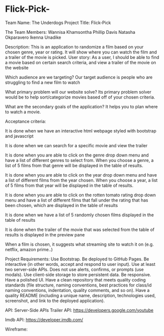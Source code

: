 # Flick-Pick-
Team Name: The Underdogs
Project Title:  Flick-Pick 

The Team Members:
Wannisa Khamsontha
Phillip Davis
Natasha Okparavero
Ikenna Unadike

Description:
This is an application to randomize a film based on your chosen genre, year or rating. It will show where you can watch the film and a trailer of the movie is picked.
User story:
As a user, I should be able to find a movie based on certain search criteria, and view a trailer of the movie on the website

Which audience are we targeting?
Our target audience is people who are struggling to find a new film to watch

What primary problem will our website solve?
Its primary problem solver would be to help sort/categorize movies based off of your chosen criteria.

What are the secondary goals of the application?
It helps you to plan where to watch a movie.

Acceptance criteria:

It is done when we have an interactive html webpage styled with bootstrap and javascript

It is done when we can search for a specific movie and view the trailer

It is done when you are able to click on the genre drop down menu and have a list of different genres to select from. When you choose a genre, a list of 5 films from that genre will be displayed in the table of results.

It is done when you are able to click on the year drop down menu and have a list of different films from the year chosen.  When you choose a year, a list of 5 films from that year will be displayed in the table of results.


It is done when you are able to click on the rotten tomato rating drop down menu and have a list of different films that fall under the rating that has been chosen,  which are displayed in the table of results

It is done when we have a list of 5 randomly chosen films displayed in the table of results

 It is done when the trailer of the movie that was selected from the table of results is displayed in the preview pane

When a film is chosen, it suggests what streaming site to watch it on (e.g. netflix, amazon prime..)



Project Requirements:
Use Bootstrap.
Be deployed to GitHub Pages.
Be interactive (in other words, accept and respond to user input).
Use at least two server-side APIs.
Does not use alerts, confirms, or prompts (use modals).
Use client-side storage to store persistent data.
Be responsive.
Have a polished UI.
Have a clean repository that meets quality coding standards (file structure, naming conventions, best practices for class/id naming conventions, indentation, quality comments, and so on).
Have a quality README (including a unique name, description, technologies used, screenshot, and link to the deployed application).

API:
Server-Side APIs 
Trailer API:
https://developers.google.com/youtube

Imdb API:
https://developer.imdb.com/

Wireframe:




